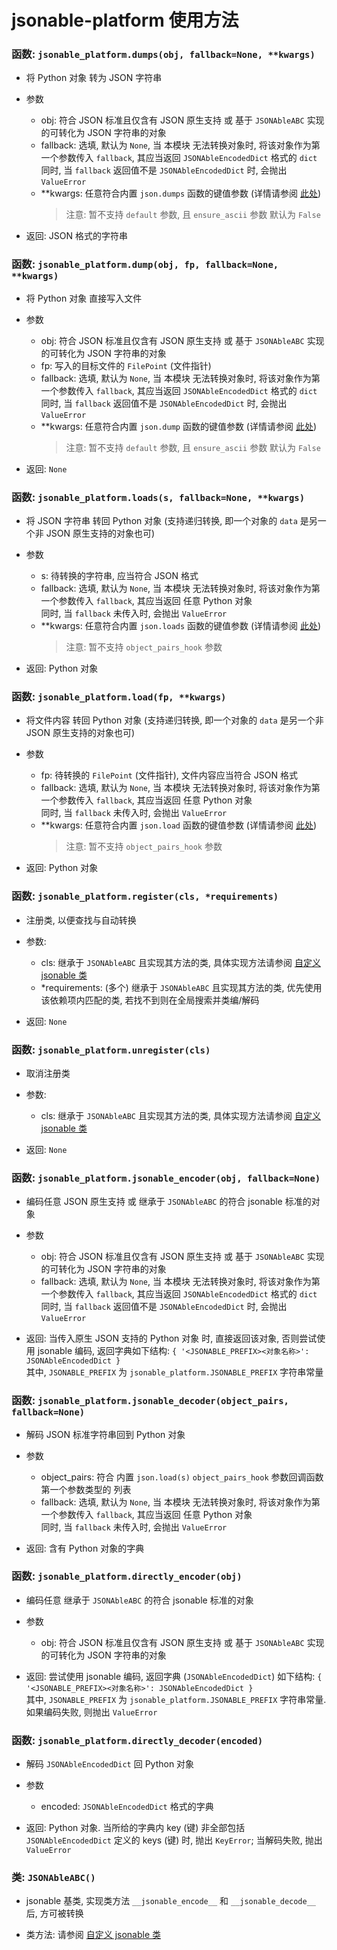 # jsonable-platform 使用方法

### 函数: `jsonable_platform.dumps(obj, fallback=None, **kwargs)`
* 将 Python 对象 转为 JSON 字符串

* 参数
    * obj: 符合 JSON 标准且仅含有 JSON 原生支持 或 基于 `JSONAbleABC` 实现的可转化为 JSON 字符串的对象
    * fallback: 选填, 默认为 `None`, 当 本模块 无法转换对象时, 将该对象作为第一个参数传入 `fallback`, 其应当返回 `JSONAbleEncodedDict` 格式的 `dict` <br>
      同时, 当 `fallback` 返回值不是 `JSONAbleEncodedDict` 时, 会抛出 `ValueError`
    * \*\*kwargs: 任意符合内置 `json.dumps` 函数的键值参数 (详情请参阅 [此处](https://docs.python.org/zh-cn/3.12/library/json.html#json.dumps))
      > 注意: 暂不支持 `default` 参数, 且 `ensure_ascii` 参数 默认为 `False`

* 返回: JSON 格式的字符串

### 函数: `jsonable_platform.dump(obj, fp, fallback=None, **kwargs)`
* 将 Python 对象 直接写入文件

* 参数
    * obj: 符合 JSON 标准且仅含有 JSON 原生支持 或 基于 `JSONAbleABC` 实现的可转化为 JSON 字符串的对象
    * fp: 写入的目标文件的 `FilePoint` (文件指针)
    * fallback: 选填, 默认为 `None`, 当 本模块 无法转换对象时, 将该对象作为第一个参数传入 `fallback`, 其应当返回 `JSONAbleEncodedDict` 格式的 `dict` <br>
      同时, 当 `fallback` 返回值不是 `JSONAbleEncodedDict` 时, 会抛出 `ValueError`
    * \*\*kwargs: 任意符合内置 `json.dump` 函数的键值参数 (详情请参阅 [此处](https://docs.python.org/zh-cn/3.12/library/json.html#json.dump))
      > 注意: 暂不支持 `default` 参数, 且 `ensure_ascii` 参数 默认为 `False`

* 返回: `None`

### 函数: `jsonable_platform.loads(s, fallback=None, **kwargs)`
* 将 JSON 字符串 转回 Python 对象 (支持递归转换, 即一个对象的 `data` 是另一个非 JSON 原生支持的对象也可)

* 参数
    * s: 待转换的字符串, 应当符合 JSON 格式
    * fallback: 选填, 默认为 `None`, 当 本模块 无法转换对象时, 将该对象作为第一个参数传入 `fallback`, 其应当返回 任意 Python 对象 <br>
      同时, 当 `fallback` 未传入时, 会抛出 `ValueError`
    * \*\*kwargs: 任意符合内置 `json.loads` 函数的键值参数 (详情请参阅 [此处](https://docs.python.org/zh-cn/3.12/library/json.html#json.loads))
      > 注意: 暂不支持 `object_pairs_hook` 参数

* 返回: Python 对象

### 函数: `jsonable_platform.load(fp, **kwargs)`
* 将文件内容 转回 Python 对象 (支持递归转换, 即一个对象的 `data` 是另一个非 JSON 原生支持的对象也可)

* 参数
    * fp: 待转换的 `FilePoint` (文件指针), 文件内容应当符合 JSON 格式
    * fallback: 选填, 默认为 `None`, 当 本模块 无法转换对象时, 将该对象作为第一个参数传入 `fallback`, 其应当返回 任意 Python 对象 <br>
      同时, 当 `fallback` 未传入时, 会抛出 `ValueError`
    * \*\*kwargs: 任意符合内置 `json.load` 函数的键值参数 (详情请参阅 [此处](https://docs.python.org/zh-cn/3.12/library/json.html#json.load))
      > 注意: 暂不支持 `object_pairs_hook` 参数

* 返回: Python 对象

### 函数: `jsonable_platform.register(cls, *requirements)`
* 注册类, 以便查找与自动转换

* 参数: 
    * cls: 继承于 `JSONAbleABC` 且实现其方法的类, 具体实现方法请参阅 [自定义 jsonable 类](PLUGIN_ABOUT/CUSTOM_CLASS.md)
    * *requirements: (多个) 继承于 `JSONAbleABC` 且实现其方法的类, 优先使用该依赖项内匹配的类, 若找不到则在全局搜索并类编/解码

* 返回: `None`

### 函数: `jsonable_platform.unregister(cls)`
* 取消注册类

* 参数: 
    * cls: 继承于 `JSONAbleABC` 且实现其方法的类, 具体实现方法请参阅 [自定义 jsonable 类](PLUGIN_ABOUT/CUSTOM_CLASS.md)

* 返回: `None`

### 函数: `jsonable_platform.jsonable_encoder(obj, fallback=None)`
* 编码任意 JSON 原生支持 或 继承于 `JSONAbleABC` 的符合 jsonable 标准的对象

* 参数
    * obj: 符合 JSON 标准且仅含有 JSON 原生支持 或 基于 `JSONAbleABC` 实现的可转化为 JSON 字符串的对象
    * fallback: 选填, 默认为 `None`, 当 本模块 无法转换对象时, 将该对象作为第一个参数传入 `fallback`, 其应当返回 `JSONAbleEncodedDict` 格式的 `dict` <br>
      同时, 当 `fallback` 返回值不是 `JSONAbleEncodedDict` 时, 会抛出 `ValueError`

* 返回: 当传入原生 JSON 支持的 Python 对象 时, 直接返回该对象, 否则尝试使用 jsonable 编码, 返回字典如下结构: `{ '<JSONABLE_PREFIX><对象名称>': JSONAbleEncodedDict }` <br>
其中, `JSONABLE_PREFIX` 为 `jsonable_platform.JSONABLE_PREFIX` 字符串常量

### 函数: `jsonable_platform.jsonable_decoder(object_pairs, fallback=None)`
* 解码 JSON 标准字符串回到 Python 对象

* 参数
    * object_pairs: 符合 内置 `json.load(s)` `object_pairs_hook` 参数回调函数第一个参数类型的 列表
    * fallback: 选填, 默认为 `None`, 当 本模块 无法转换对象时, 将该对象作为第一个参数传入 `fallback`, 其应当返回 任意 Python 对象 <br>
      同时, 当 `fallback` 未传入时, 会抛出 `ValueError`

* 返回: 含有 Python 对象的字典

### 函数: `jsonable_platform.directly_encoder(obj)`
* 编码任意 继承于 `JSONAbleABC` 的符合 jsonable 标准的对象

* 参数
    * obj: 符合 JSON 标准且仅含有 JSON 原生支持 或 基于 `JSONAbleABC` 实现的可转化为 JSON 字符串的对象

* 返回: 尝试使用 jsonable 编码, 返回字典 (`JSONAbleEncodedDict`) 如下结构: `{ '<JSONABLE_PREFIX><对象名称>': JSONAbleEncodedDict }` <br>
其中, `JSONABLE_PREFIX` 为 `jsonable_platform.JSONABLE_PREFIX` 字符串常量. 如果编码失败, 则抛出 `ValueError`

### 函数: `jsonable_platform.directly_decoder(encoded)`
* 解码 `JSONAbleEncodedDict` 回 Python 对象

* 参数
    * encoded: `JSONAbleEncodedDict` 格式的字典

* 返回: Python 对象. 当所给的字典内 key (键) 非全部包括 `JSONAbleEncodedDict` 定义的 keys (键) 时, 抛出 `KeyError`; 当解码失败, 抛出 `ValueError`

### 类: `JSONAbleABC()`
* jsonable 基类, 实现类方法 `__jsonable_encode__` 和 `__jsonable_decode__` 后, 方可被转换

* 类方法: 请参阅 [自定义 jsonable 类](PLUGIN_ABOUT/CUSTOM_CLASS.md)
